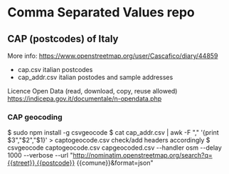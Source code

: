 # Comma Separated Values repo


## CAP (postcodes) of Italy
More info: https://www.openstreetmap.org/user/Cascafico/diary/44859

- cap.csv italian postcodes
- cap_addr.csv italian postodes and sample addresses

Licence Open Data (read, download, copy, reuse allowed)
https://indicepa.gov.it/documentale/n-opendata.php

### CAP geocoding
$ sudo npm install -g csvgeocode
$ cat cap_addr.csv | awk -F "," '{print $3","$2","$1}' > captogeocode.csv
check/add headers accordingly
$ csvgeocode captogeocode.csv capgeocoded.csv --handler osm --delay 1000 --verbose --url "http://nominatim.openstreetmap.org/search?q={{street}},{{postcode}} {{comune}}&format=json"

